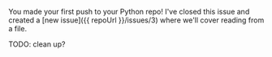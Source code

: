 You made your first push to your Python repo! I've closed this issue and created a [new issue]({{ repoUrl }}/issues/3) where we'll cover reading from a file.

TODO: clean up?
